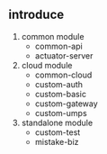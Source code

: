## introduce

1. common module
   - common-api
   - actuator-server
2. cloud module
   - common-cloud
   - custom-auth
   - custom-basic
   - custom-gateway
   - custom-umps
3. standalone module
   - custom-test
   - mistake-biz
